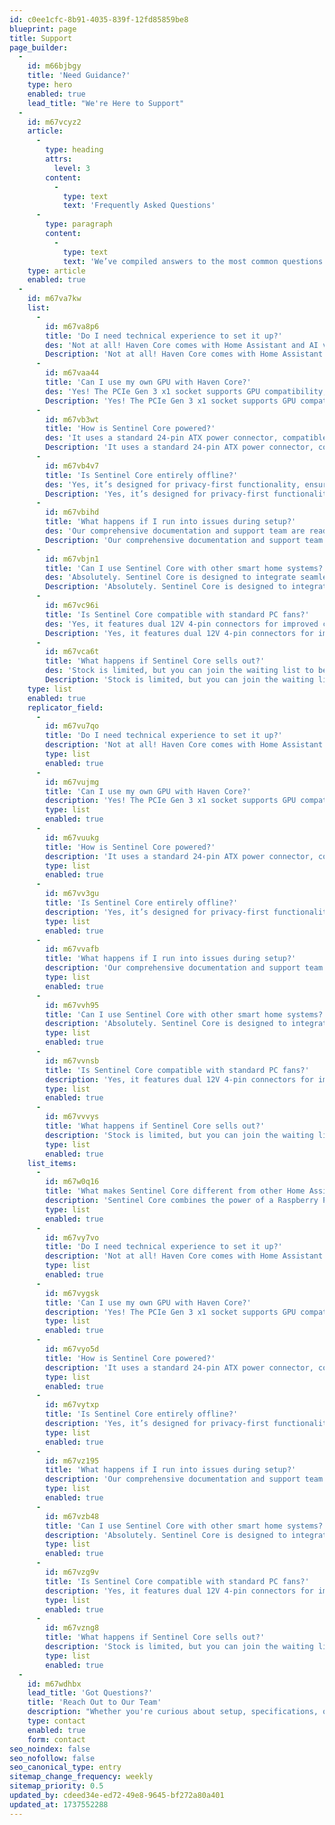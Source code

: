 ```yaml
---
id: c0ee1cfc-8b91-4035-839f-12fd85859be8
blueprint: page
title: Support
page_builder:
  -
    id: m66bjbgy
    title: 'Need Guidance?'
    type: hero
    enabled: true
    lead_title: "We're Here to Support"
  -
    id: m67vcyz2
    article:
      -
        type: heading
        attrs:
          level: 3
        content:
          -
            type: text
            text: 'Frequently Asked Questions'
      -
        type: paragraph
        content:
          -
            type: text
            text: 'We’ve compiled answers to the most common questions about Sentinel Core to help you make an informed decision.'
    type: article
    enabled: true
  -
    id: m67va7kw
    list:
      -
        id: m67va8p6
        title: 'Do I need technical experience to set it up?'
        des: 'Not at all! Haven Core comes with Home Assistant and AI voice assistance pre-installed, making setup seamless for both beginners and experienced users.'
        Description: 'Not at all! Haven Core comes with Home Assistant and AI voice assistance pre-installed, making setup seamless for both beginners and experienced users.'
      -
        id: m67vaa44
        title: 'Can I use my own GPU with Haven Core?'
        des: 'Yes! The PCIe Gen 3 x1 socket supports GPU compatibility, so you can choose the GPU that fits your needs.'
        Description: 'Yes! The PCIe Gen 3 x1 socket supports GPU compatibility, so you can choose the GPU that fits your needs.'
      -
        id: m67vb3wt
        title: 'How is Sentinel Core powered?'
        des: 'It uses a standard 24-pin ATX power connector, compatible with repurposed PC components for maximum flexibility.'
        Description: 'It uses a standard 24-pin ATX power connector, compatible with repurposed PC components for maximum flexibility.'
      -
        id: m67vb4v7
        title: 'Is Sentinel Core entirely offline?'
        des: 'Yes, it’s designed for privacy-first functionality, ensuring no reliance on cloud-based services.'
        Description: 'Yes, it’s designed for privacy-first functionality, ensuring no reliance on cloud-based services.'
      -
        id: m67vbihd
        title: 'What happens if I run into issues during setup?'
        des: 'Our comprehensive documentation and support team are ready to assist you every step of the way.'
        Description: 'Our comprehensive documentation and support team are ready to assist you every step of the way.'
      -
        id: m67vbjn1
        title: 'Can I use Sentinel Core with other smart home systems?'
        des: 'Absolutely. Sentinel Core is designed to integrate seamlessly with a variety of smart home setups.'
        Description: 'Absolutely. Sentinel Core is designed to integrate seamlessly with a variety of smart home setups.'
      -
        id: m67vc96i
        title: 'Is Sentinel Core compatible with standard PC fans?'
        des: 'Yes, it features dual 12V 4-pin connectors for improved cooling using standard PC fans.'
        Description: 'Yes, it features dual 12V 4-pin connectors for improved cooling using standard PC fans.'
      -
        id: m67vca6t
        title: 'What happens if Sentinel Core sells out?'
        des: 'Stock is limited, but you can join the waiting list to be notified as soon as it’s available again.'
        Description: 'Stock is limited, but you can join the waiting list to be notified as soon as it’s available again.'
    type: list
    enabled: true
    replicator_field:
      -
        id: m67vu7qo
        title: 'Do I need technical experience to set it up?'
        description: 'Not at all! Haven Core comes with Home Assistant and AI voice assistance pre-installed, making setup seamless for both beginners and experienced users.'
        type: list
        enabled: true
      -
        id: m67vujmg
        title: 'Can I use my own GPU with Haven Core?'
        description: 'Yes! The PCIe Gen 3 x1 socket supports GPU compatibility, so you can choose the GPU that fits your needs.'
        type: list
        enabled: true
      -
        id: m67vuukg
        title: 'How is Sentinel Core powered?'
        description: 'It uses a standard 24-pin ATX power connector, compatible with repurposed PC components for maximum flexibility.'
        type: list
        enabled: true
      -
        id: m67vv3gu
        title: 'Is Sentinel Core entirely offline?'
        description: 'Yes, it’s designed for privacy-first functionality, ensuring no reliance on cloud-based services.'
        type: list
        enabled: true
      -
        id: m67vvafb
        title: 'What happens if I run into issues during setup?'
        description: 'Our comprehensive documentation and support team are ready to assist you every step of the way.'
        type: list
        enabled: true
      -
        id: m67vvh95
        title: 'Can I use Sentinel Core with other smart home systems?'
        description: 'Absolutely. Sentinel Core is designed to integrate seamlessly with a variety of smart home setups.'
        type: list
        enabled: true
      -
        id: m67vvnsb
        title: 'Is Sentinel Core compatible with standard PC fans?'
        description: 'Yes, it features dual 12V 4-pin connectors for improved cooling using standard PC fans.'
        type: list
        enabled: true
      -
        id: m67vvvys
        title: 'What happens if Sentinel Core sells out?'
        description: 'Stock is limited, but you can join the waiting list to be notified as soon as it’s available again.'
        type: list
        enabled: true
    list_items:
      -
        id: m67w0q16
        title: 'What makes Sentinel Core different from other Home Assistant bases?'
        description: 'Sentinel Core combines the power of a Raspberry Pi 5 with GPU compatibility, offering unmatched local AI capabilities in a compact, energy-efficient form.'
        type: list
        enabled: true
      -
        id: m67vy7vo
        title: 'Do I need technical experience to set it up?'
        description: 'Not at all! Haven Core comes with Home Assistant and AI voice assistance pre-installed, making setup seamless for both beginners and experienced users.'
        type: list
        enabled: true
      -
        id: m67vygsk
        title: 'Can I use my own GPU with Haven Core?'
        description: 'Yes! The PCIe Gen 3 x1 socket supports GPU compatibility, so you can choose the GPU that fits your needs.'
        type: list
        enabled: true
      -
        id: m67vyo5d
        title: 'How is Sentinel Core powered?'
        description: 'It uses a standard 24-pin ATX power connector, compatible with repurposed PC components for maximum flexibility.'
        type: list
        enabled: true
      -
        id: m67vytxp
        title: 'Is Sentinel Core entirely offline?'
        description: 'Yes, it’s designed for privacy-first functionality, ensuring no reliance on cloud-based services.'
        type: list
        enabled: true
      -
        id: m67vz195
        title: 'What happens if I run into issues during setup?'
        description: 'Our comprehensive documentation and support team are ready to assist you every step of the way.'
        type: list
        enabled: true
      -
        id: m67vzb48
        title: 'Can I use Sentinel Core with other smart home systems?'
        description: 'Absolutely. Sentinel Core is designed to integrate seamlessly with a variety of smart home setups.'
        type: list
        enabled: true
      -
        id: m67vzg9v
        title: 'Is Sentinel Core compatible with standard PC fans?'
        description: 'Yes, it features dual 12V 4-pin connectors for improved cooling using standard PC fans.'
        type: list
        enabled: true
      -
        id: m67vzng8
        title: 'What happens if Sentinel Core sells out?'
        description: 'Stock is limited, but you can join the waiting list to be notified as soon as it’s available again.'
        type: list
        enabled: true
  -
    id: m67wdhbx
    lead_title: 'Got Questions?'
    title: 'Reach Out to Our Team'
    description: "Whether you're curious about setup, specifications, or anything in between, we’re here to provide the answers you need. Simply fill out the form, and our team will get back to you promptly."
    type: contact
    enabled: true
    form: contact
seo_noindex: false
seo_nofollow: false
seo_canonical_type: entry
sitemap_change_frequency: weekly
sitemap_priority: 0.5
updated_by: cdeed34e-ed72-49e8-9645-bf272a80a401
updated_at: 1737552288
---
```

